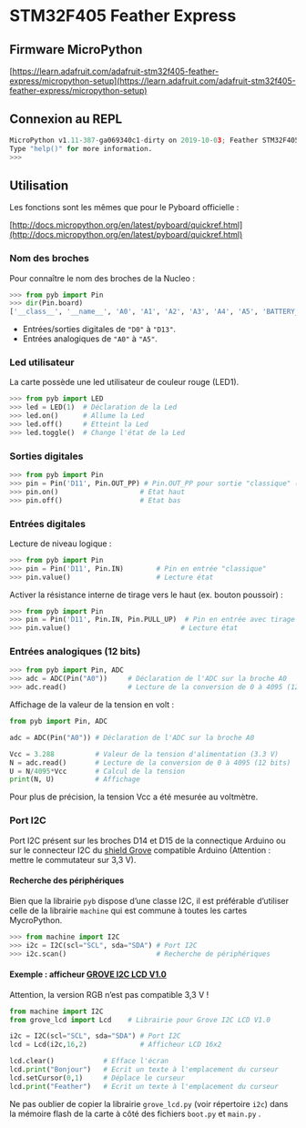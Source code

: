 # STM32F405 Feather Express



## Firmware MicroPython

[https://learn.adafruit.com/adafruit-stm32f405-feather-express/micropython-setup](https://learn.adafruit.com/adafruit-stm32f405-feather-express/micropython-setup)

## Connexion au REPL

```python
MicroPython v1.11-387-ga069340c1-dirty on 2019-10-03; Feather STM32F405 with STM32F405RG
Type "help()" for more information.
>>> 
```

## Utilisation

Les fonctions sont les mêmes que pour le Pyboard officielle :

[http://docs.micropython.org/en/latest/pyboard/quickref.html](http://docs.micropython.org/en/latest/pyboard/quickref.html)

### Nom des broches

Pour connaître le nom des broches de la Nucleo :

```python
>>> from pyb import Pin
>>> dir(Pin.board)
['__class__', '__name__', 'A0', 'A1', 'A2', 'A3', 'A4', 'A5', 'BATTERY_MONITOR', 'BOOT1', 'D0', 'D1', 'D10', 'D11', 'D12', 'D13', 'D5', 'D6', 'D8', 'D9', 'FLASH_CS', 'FLASH_MISO', 'FLASH_MOSI', 'FLASH_SCK', 'MISO', 'MOSI', 'NC_A0', 'NC_A1', 'NC_A2', 'NEOPIXEL', 'RX', 'SCK', 'SCL', 'SDA', 'SD_CK', 'SD_CMD', 'SD_D0', 'SD_D1', 'SD_D2', 'SD_D3', 'SD_DETECT', 'SWCLK', 'SWDIO', 'TX', 'USB_DM', 'USB_DP', 'USB_ID', 'USB_VBUS']
```



* Entrées/sorties digitales de `"D0"`  à `"D13"`.
* Entrées analogiques  de `"A0"`  à `"A5"`.

### Led utilisateur

La carte possède une led utilisateur de couleur rouge (LED1).

```python
>>> from pyb import LED
>>> led = LED(1)  # Déclaration de la Led
>>> led.on()      # Allume la Led
>>> led.off()     # Etteint la Led
>>> led.toggle()  # Change l'état de la Led
```

### Sorties digitales

```python
>>> from pyb import Pin
>>> pin = Pin('D11', Pin.OUT_PP) # Pin.OUT_PP pour sortie "classique" (push-pull)
>>> pin.on()                    # Etat haut
>>> pin.off()                   # Etat bas
```

### Entrées digitales

Lecture de niveau logique :

```python
>>> from pyb import Pin
>>> pin = Pin('D11', Pin.IN)        # Pin en entrée "classique"
>>> pin.value()                     # Lecture état
```

Activer la résistance interne de tirage vers le haut (ex. bouton poussoir) :

```python
>>> from pyb import Pin
>>> pin = Pin('D11', Pin.IN, Pin.PULL_UP)  # Pin en entrée avec tirage vers le haut
>>> pin.value()                           # Lecture état
```

### Entrées analogiques (12 bits)

``` python
>>> from pyb import Pin, ADC
>>> adc = ADC(Pin("A0"))     # Déclaration de l'ADC sur la broche A0
>>> adc.read()               # Lecture de la conversion de 0 à 4095 (12 bits)
```

Affichage de la valeur de la tension en volt :

```python
from pyb import Pin, ADC

adc = ADC(Pin("A0")) # Déclaration de l'ADC sur la broche A0

Vcc = 3.288          # Valeur de la tension d'alimentation (3.3 V)
N = adc.read()       # Lecture de la conversion de 0 à 4095 (12 bits)
U = N/4095*Vcc       # Calcul de la tension
print(N, U)          # Affichage
```

Pour plus de précision, la tension Vcc a été mesurée au voltmètre.

### Port I2C

Port I2C présent sur les broches D14 et D15 de la connectique Arduino ou sur le connecteur I2C du [shield Grove](https://wiki.seeedstudio.com/Base_Shield_V2/) compatible Arduino (Attention : mettre le commutateur sur 3,3 V).

#### Recherche des périphériques

Bien que la librairie `pyb` dispose d’une classe I2C, il est préférable d’utiliser celle de la librairie `machine` qui est commune à toutes les cartes MycroPython.

```python
>>> from machine import I2C 
>>> i2c = I2C(scl="SCL", sda="SDA") # Port I2C
>>> i2c.scan()                      # Recherche de périphériques
```



#### Exemple : afficheur [GROVE I2C LCD V1.0](https://wiki.seeedstudio.com/Grove-16x2_LCD_Series/) 

Attention, la version RGB n’est pas compatible 3,3 V !

```python
from machine import I2C
from grove_lcd import Lcd    # Librairie pour Grove I2C LCD V1.0

i2c = I2C(scl="SCL", sda="SDA") # Port I2C
lcd = Lcd(i2c,16,2)             # Afficheur LCD 16x2

lcd.clear()            # Efface l'écran
lcd.print("Bonjour")   # Ecrit un texte à l'emplacement du curseur
lcd.setCursor(0,1)     # Déplace le curseur
lcd.print("Feather")   # Ecrit un texte à l'emplacement du curseur
```

Ne pas oublier de copier la librairie `grove_lcd.py` (voir répertoire `i2c`) dans  la mémoire flash de la carte  à côté des fichiers `boot.py` et `main.py` .